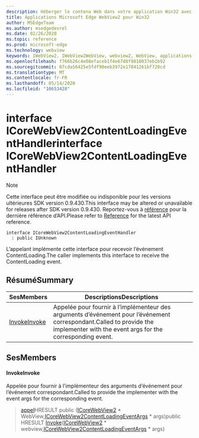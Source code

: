 ```yaml
---
description: Héberger le contenu Web dans votre application Win32 avec le contrôle Microsoft Edge WebView2
title: Applications Microsoft Edge WebView2 pour Win32
author: MSEdgeTeam
ms.author: msedgedevrel
ms.date: 02/26/2020
ms.topic: reference
ms.prod: microsoft-edge
ms.technology: webview
keywords: IWebView2, IWebView2WebView, webview2, WebView, applications Win32, Win32, Edge, ICoreWebView2, ICoreWebView2Host, contrôle de navigateur, html Edge
ms.openlocfilehash: f766b26c4e08efaceb1f4e67d8f9818037eb1b92
ms.sourcegitcommit: 07cda56425e5fdf90eeb3972e17041261bf720cd
ms.translationtype: MT
ms.contentlocale: fr-FR
ms.lasthandoff: 05/14/2020
ms.locfileid: "10653428"
---
```

# <span data-ttu-id="5ca1a-104">interface ICoreWebView2ContentLoadingEventHandler</span><span class="sxs-lookup"><span data-stu-id="5ca1a-104">interface ICoreWebView2ContentLoadingEventHandler</span></span> 

> [!NOTE]
> <span data-ttu-id="5ca1a-105">Cette interface peut être modifiée ou indisponible pour les versions ultérieures SDK version 0.9.430.</span><span class="sxs-lookup"><span data-stu-id="5ca1a-105">This interface may be altered or unavailable for releases after SDK version 0.9.430.</span></span> <span data-ttu-id="5ca1a-106">Reportez-vous à [référence](../../../webview2-api-reference.md) pour la dernière référence d’API.</span><span class="sxs-lookup"><span data-stu-id="5ca1a-106">Please refer to [Reference](../../../webview2-api-reference.md) for the latest API reference.</span></span>

```
interface ICoreWebView2ContentLoadingEventHandler
  : public IUnknown
```

<span data-ttu-id="5ca1a-107">L’appelant implémente cette interface pour recevoir l’événement ContentLoading.</span><span class="sxs-lookup"><span data-stu-id="5ca1a-107">The caller implements this interface to receive the ContentLoading event.</span></span>

## <span data-ttu-id="5ca1a-108">Résumé</span><span class="sxs-lookup"><span data-stu-id="5ca1a-108">Summary</span></span>

 <span data-ttu-id="5ca1a-109">Ses</span><span class="sxs-lookup"><span data-stu-id="5ca1a-109">Members</span></span>                        | <span data-ttu-id="5ca1a-110">Descriptions</span><span class="sxs-lookup"><span data-stu-id="5ca1a-110">Descriptions</span></span>
--------------------------------|---------------------------------------------
[<span data-ttu-id="5ca1a-111">Invoke</span><span class="sxs-lookup"><span data-stu-id="5ca1a-111">Invoke</span></span>](#invoke) | <span data-ttu-id="5ca1a-112">Appelée pour fournir à l’implémenteur des arguments d’événement pour l’événement correspondant.</span><span class="sxs-lookup"><span data-stu-id="5ca1a-112">Called to provide the implementer with the event args for the corresponding event.</span></span>

## <span data-ttu-id="5ca1a-113">Ses</span><span class="sxs-lookup"><span data-stu-id="5ca1a-113">Members</span></span>

#### <span data-ttu-id="5ca1a-114">Invoke</span><span class="sxs-lookup"><span data-stu-id="5ca1a-114">Invoke</span></span> 

<span data-ttu-id="5ca1a-115">Appelée pour fournir à l’implémenteur des arguments d’événement pour l’événement correspondant.</span><span class="sxs-lookup"><span data-stu-id="5ca1a-115">Called to provide the implementer with the event args for the corresponding event.</span></span>

> <span data-ttu-id="5ca1a-116">[appel](#invoke)HRESULT public ([ICoreWebView2](ICoreWebView2.md) \* WebView,[ICoreWebView2ContentLoadingEventArgs](ICoreWebView2ContentLoadingEventArgs.md) \* args)</span><span class="sxs-lookup"><span data-stu-id="5ca1a-116">public HRESULT [Invoke](#invoke)([ICoreWebView2](ICoreWebView2.md) \* webview,[ICoreWebView2ContentLoadingEventArgs](ICoreWebView2ContentLoadingEventArgs.md) \* args)</span></span>

